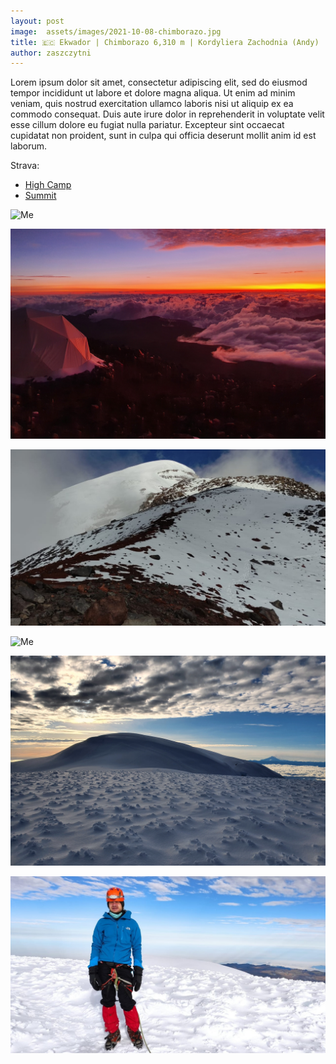 ```yaml
---
layout: post
image:  assets/images/2021-10-08-chimborazo.jpg
title: 🇪🇨 Ekwador | Chimborazo 6,310 m | Kordyliera Zachodnia (Andy)
author: zaszczytni
---
```


Lorem ipsum dolor sit amet, consectetur adipiscing elit, sed do eiusmod tempor incididunt ut labore et dolore magna aliqua. Ut enim ad minim veniam, quis nostrud exercitation ullamco laboris nisi ut aliquip ex ea commodo consequat. Duis aute irure dolor in reprehenderit in voluptate velit esse cillum dolore eu fugiat nulla pariatur. Excepteur sint occaecat cupidatat non proident, sunt in culpa qui officia deserunt mollit anim id est laborum.

Strava:
- [High Camp](https://www.strava.com/activities/6084736737)
- [Summit](https://www.strava.com/activities/6084739702)

![Me](/assets/images/2021-10-08-chimborazo-me.jpg)

![Me](/assets/images/2021-10-08-chimborazo-me2.jpg)

![Me](/assets/images/2021-10-08-chimborazo-me3.jpg)

![Me](/assets/images/2021-10-08-chimborazo-me4.jpg)

![Me](/assets/images/2021-10-08-chimborazo-me5.jpg)

![Me](/assets/images/2021-10-08-chimborazo-me6.jpg)

